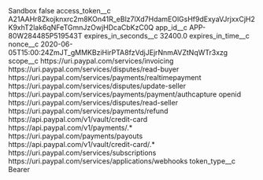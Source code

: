 <?xml version="1.0" encoding="UTF-8"?>
<CustomMetadata xmlns="http://soap.sforce.com/2006/04/metadata" xmlns:xsi="http://www.w3.org/2001/XMLSchema-instance" xmlns:xsd="http://www.w3.org/2001/XMLSchema">
    <label>Sandbox</label>
    <protected>false</protected>
    <values>
        <field>access_token__c</field>
        <value xsi:type="xsd:string">A21AAHr8Zkojknxrc2m8KOn41R_eBlz7lXd7HdamEOlGsHf9dExyaVJrjxxCjH2K9xhT2lak6qNFeTGmnJzOwjHDcaCbKzC0Q</value>
    </values>
    <values>
        <field>app_id__c</field>
        <value xsi:type="xsd:string">APP-80W284485P519543T</value>
    </values>
    <values>
        <field>expires_in_seconds__c</field>
        <value xsi:type="xsd:double">32400.0</value>
    </values>
    <values>
        <field>expires_in_time__c</field>
        <value xsi:nil="true"/>
    </values>
    <values>
        <field>nonce__c</field>
        <value xsi:type="xsd:string">2020-06-05T15:00:24ZmJT_gMMKBziHirPTA8fzVdjJEjrNnmAVZtNqWTr3xzg</value>
    </values>
    <values>
        <field>scope__c</field>
        <value xsi:type="xsd:string">https://uri.paypal.com/services/invoicing https://uri.paypal.com/services/disputes/read-buyer https://uri.paypal.com/services/payments/realtimepayment https://uri.paypal.com/services/disputes/update-seller https://uri.paypal.com/services/payments/payment/authcapture openid https://uri.paypal.com/services/disputes/read-seller https://uri.paypal.com/services/payments/refund https://api.paypal.com/v1/vault/credit-card https://api.paypal.com/v1/payments/.* https://uri.paypal.com/payments/payouts https://api.paypal.com/v1/vault/credit-card/.* https://uri.paypal.com/services/subscriptions https://uri.paypal.com/services/applications/webhooks</value>
    </values>
    <values>
        <field>token_type__c</field>
        <value xsi:type="xsd:string">Bearer</value>
    </values>
</CustomMetadata>
